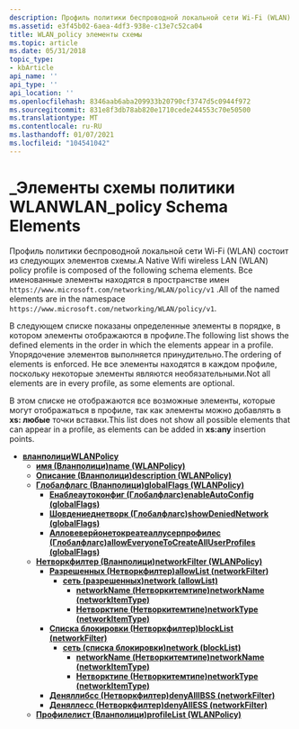 ```yaml
---
description: Профиль политики беспроводной локальной сети Wi-Fi (WLAN) состоит из следующих элементов схемы.
ms.assetid: e3f45b02-6aea-4df3-938e-c13e7c52ca04
title: WLAN_policy элементы схемы
ms.topic: article
ms.date: 05/31/2018
topic_type:
- kbArticle
api_name: ''
api_type: ''
api_location: ''
ms.openlocfilehash: 8346aab6aba209933b20790cf3747d5c0944f972
ms.sourcegitcommit: 831e8f3db78ab820e1710cede244553c70e50500
ms.translationtype: MT
ms.contentlocale: ru-RU
ms.lasthandoff: 01/07/2021
ms.locfileid: "104541042"
---
```

# <a name="wlan_policy-schema-elements"></a><span data-ttu-id="fae1b-103">\_Элементы схемы политики WLAN</span><span class="sxs-lookup"><span data-stu-id="fae1b-103">WLAN\_policy Schema Elements</span></span>

<span data-ttu-id="fae1b-104">Профиль политики беспроводной локальной сети Wi-Fi (WLAN) состоит из следующих элементов схемы.</span><span class="sxs-lookup"><span data-stu-id="fae1b-104">A Native Wifi wireless LAN (WLAN) policy profile is composed of the following schema elements.</span></span> <span data-ttu-id="fae1b-105">Все именованные элементы находятся в пространстве имен `https://www.microsoft.com/networking/WLAN/policy/v1` .</span><span class="sxs-lookup"><span data-stu-id="fae1b-105">All of the named elements are in the namespace `https://www.microsoft.com/networking/WLAN/policy/v1`.</span></span>

<span data-ttu-id="fae1b-106">В следующем списке показаны определенные элементы в порядке, в котором элементы отображаются в профиле.</span><span class="sxs-lookup"><span data-stu-id="fae1b-106">The following list shows the defined elements in the order in which the elements appear in a profile.</span></span> <span data-ttu-id="fae1b-107">Упорядочение элементов выполняется принудительно.</span><span class="sxs-lookup"><span data-stu-id="fae1b-107">The ordering of elements is enforced.</span></span> <span data-ttu-id="fae1b-108">Не все элементы находятся в каждом профиле, поскольку некоторые элементы являются необязательными.</span><span class="sxs-lookup"><span data-stu-id="fae1b-108">Not all elements are in every profile, as some elements are optional.</span></span>

<span data-ttu-id="fae1b-109">В этом списке не отображаются все возможные элементы, которые могут отображаться в профиле, так как элементы можно добавлять в **xs: любые** точки вставки.</span><span class="sxs-lookup"><span data-stu-id="fae1b-109">This list does not show all possible elements that can appear in a profile, as elements can be added in **xs:any** insertion points.</span></span>

-   [<span data-ttu-id="fae1b-110">**вланполици**</span><span class="sxs-lookup"><span data-stu-id="fae1b-110">**WLANPolicy**</span></span>](wlan-policyschema-wlanpolicy-element.md)
    -   [<span data-ttu-id="fae1b-111">**имя (Вланполици)**</span><span class="sxs-lookup"><span data-stu-id="fae1b-111">**name (WLANPolicy)**</span></span>](wlan-policyschema-name-wlanpolicy-element.md)
    -   [<span data-ttu-id="fae1b-112">**Описание (Вланполици)**</span><span class="sxs-lookup"><span data-stu-id="fae1b-112">**description (WLANPolicy)**</span></span>](wlan-policyschema-description-wlanpolicy-element.md)
    -   [<span data-ttu-id="fae1b-113">**Глобалфлагс (Вланполици)**</span><span class="sxs-lookup"><span data-stu-id="fae1b-113">**globalFlags (WLANPolicy)**</span></span>](wlan-policyschema-globalflags-wlanpolicy-element.md)
        -   [<span data-ttu-id="fae1b-114">**Енаблеаутоконфиг (Глобалфлагс)**</span><span class="sxs-lookup"><span data-stu-id="fae1b-114">**enableAutoConfig (globalFlags)**</span></span>](wlan-policyschema-enableautoconfig-globalflags-element.md)
        -   [<span data-ttu-id="fae1b-115">**Шовдениеднетворк (Глобалфлагс)**</span><span class="sxs-lookup"><span data-stu-id="fae1b-115">**showDeniedNetwork (globalFlags)**</span></span>](wlan-policyschema-showdeniednetwork-globalflags-element.md)
        -   [<span data-ttu-id="fae1b-116">**Алловеверйонетокреатеаллусерпрофилес (Глобалфлагс)**</span><span class="sxs-lookup"><span data-stu-id="fae1b-116">**allowEveryoneToCreateAllUserProfiles (globalFlags)**</span></span>](wlan-policyschema-alloweveryonetocreatealluserprofiles-globalflags-element.md)
    -   [<span data-ttu-id="fae1b-117">**Нетворкфилтер (Вланполици)**</span><span class="sxs-lookup"><span data-stu-id="fae1b-117">**networkFilter (WLANPolicy)**</span></span>](wlan-policyschema-networkfilter-wlanpolicy-element.md)
        -   [<span data-ttu-id="fae1b-118">**Разрешенных (Нетворкфилтер)**</span><span class="sxs-lookup"><span data-stu-id="fae1b-118">**allowList (networkFilter)**</span></span>](wlan-policyschema-allowlist-networkfilter-element.md)
            -   [<span data-ttu-id="fae1b-119">**сеть (разрешенных)**</span><span class="sxs-lookup"><span data-stu-id="fae1b-119">**network (allowList)**</span></span>](wlan-policyschema-network-allowlist-element.md)
                -   [<span data-ttu-id="fae1b-120">**networkName (Нетворкитемтипе)**</span><span class="sxs-lookup"><span data-stu-id="fae1b-120">**networkName (networkItemType)**</span></span>](wlan-policyschema-networkname-networkitemtype-element.md)
                -   [<span data-ttu-id="fae1b-121">**Нетворктипе (Нетворкитемтипе)**</span><span class="sxs-lookup"><span data-stu-id="fae1b-121">**networkType (networkItemType)**</span></span>](wlan-policyschema-networktype-networkitemtype-element.md)
        -   [<span data-ttu-id="fae1b-122">**Списка блокировки (Нетворкфилтер)**</span><span class="sxs-lookup"><span data-stu-id="fae1b-122">**blockList (networkFilter)**</span></span>](wlan-policyschema-blocklist-networkfilter-element.md)
            -   [<span data-ttu-id="fae1b-123">**сеть (списка блокировки)**</span><span class="sxs-lookup"><span data-stu-id="fae1b-123">**network (blockList)**</span></span>](wlan-policyschema-network-blocklist-element.md)
                -   [<span data-ttu-id="fae1b-124">**networkName (Нетворкитемтипе)**</span><span class="sxs-lookup"><span data-stu-id="fae1b-124">**networkName (networkItemType)**</span></span>](wlan-policyschema-networkname-networkitemtype-element.md)
                -   [<span data-ttu-id="fae1b-125">**Нетворктипе (Нетворкитемтипе)**</span><span class="sxs-lookup"><span data-stu-id="fae1b-125">**networkType (networkItemType)**</span></span>](wlan-policyschema-networktype-networkitemtype-element.md)
        -   [<span data-ttu-id="fae1b-126">**Деняллибсс (Нетворкфилтер)**</span><span class="sxs-lookup"><span data-stu-id="fae1b-126">**denyAllIBSS (networkFilter)**</span></span>](wlan-policyschema-denyallibss-networkfilter-element.md)
        -   [<span data-ttu-id="fae1b-127">**Деняллесс (Нетворкфилтер)**</span><span class="sxs-lookup"><span data-stu-id="fae1b-127">**denyAllESS (networkFilter)**</span></span>](wlan-policyschema-denyalless-networkfilter-element.md)
    -   [<span data-ttu-id="fae1b-128">**Профилелист (Вланполици)**</span><span class="sxs-lookup"><span data-stu-id="fae1b-128">**profileList (WLANPolicy)**</span></span>](wlan-policyschema-profilelist-wlanpolicy-element.md)

 

 



